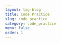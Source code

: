 ```yaml
---
layout: tag-blog
title: Code Practice
slug: code_practice
category: code_practice
menu: false
order: 1
---
```

